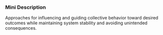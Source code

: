 ### Mini Description

Approaches for influencing and guiding collective behavior toward desired outcomes while maintaining system stability and avoiding unintended consequences.
